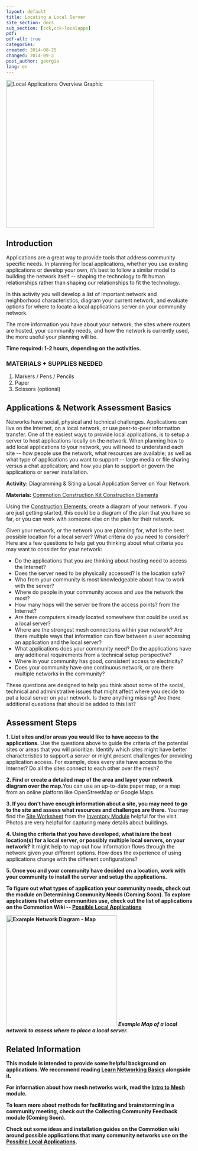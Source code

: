 ```yaml
---
layout: default
title: Locating a Local Server
site_section: docs
sub_section: [cck,cck-localapps]
pdf: 
pdf-all: true
categories: 
created: 2014-08-25
changed: 2014-09-2
post_author: georgia
lang: en
---
```

<p><img alt="Local Applications Overview Graphic" src="/files/CCK_LocalApps_overview.png" width="400"></p>

<section id="introduction">
<h2>Introduction</h2>

<p>Applications are a great way to provide tools that address community specific needs. In planning for local applications, whether you use existing applications or develop your own, it’s best to follow a similar model to building the network itself -- shaping the technology to fit human relationships rather than shaping our relationships to fit the technology.</p>

<p>In this activity you will develop a list of important network and neighborhood characteristics, diagram your current network, and evaluate options for where to locate a local applications server on your community network.</p>

<p>The more information you have about your network, the sites where routers are hosted, your community needs, and how the network is currently used, the more useful your planning will be.</p>

<p><strong>Time required:  1-2 hours, depending on the activities.</strong></p>
</section>

<section id="materials-and-supplies-needed">
<h3>MATERIALS + SUPPLIES NEEDED</h3>

<ol class="rteindent1">
	<li>Markers / Pens / Pencils</li>
	<li>Paper</li>
	<li>Scissors (optional)</li>
</ol>

</section>

<section id="network-server-basics">
<h2>Applications & Network Assessment Basics</h2>

<p>Networks have social, physical and technical challenges. Applications can live on the Internet, on a local network, or use peer-to-peer information transfer. One of the easiest ways to provide local applications, is to setup a server to host applications locally on the network. When planning how to add local applications to your network, you will need to understand each site -- how people use the network, what resources are available; as well as what type of applications you want to support -- large media or file sharing versus a chat application; and how you plan to support or govern the applications or server installation. </p>

<p><strong>Activity:</strong> Diagramming & Siting a Local Application Server on Your Network</p>

<p><strong> Materials: </strong><a href="https://commotionwireless.net/docs/cck/planning/design-your-network-construction-elements">Commotion Construction Kit Construction Elements</a></p>

<p>Using the <a href="https://commotionwireless.net/docs/cck/planning/design-your-network-construction-elements">Construction Elements</a>, create a diagram of your network. If you are just getting started, this could be a diagram of the plan that you have so far, or you can work with someone else on the plan for their network. </p>

<p>Given your network, or the network you are planning for, what is the best possible location for a local server? What criteria do you need to consider? Here are a few questions to help get you thinking about what criteria you may want to consider for your network:</p>

<ul>
	<li>Do the applications that you are thinking about hosting need to access the Internet? </li>
	<li>Does the server need to be physically accessed? Is the location safe?</li>
	<li>Who from your community is most knowledgeable about how to work with the server?</li>
	<li>Where do people in your community access and use the network the most?</li>
	<li>How many hops will the server be from the access points? from the Internet?</li>
	<li>Are there computers already located somewhere that could be used as a local server?</li>
	<li>Where are the strongest mesh connections within your network? Are there multiple ways that information can flow between a user accessing an application and the local server?</li>
	<li>What applications does your community need? Do the applications have any additional requirements from a technical setup perspective?</li>
	<li>Where in your community has good, consistent access to electricity?</li>
	<li>Does your community have one continuous network, or are there multiple networks in the community?</li>
</ul>

<p>These questions are designed to help you think about some of the social, technical and administrative issues that might affect where you decide to put a local server on your network. Is there anything missing? Are there additional questions that should be added to this list?</p>
</section>

<section id="assessment-steps">
<h2>Assessment Steps</h2>

<p><strong>1. List sites and/or areas you would like to have access to the applications.</strong> Use the questions above to guide the criteria of the potential sites or areas that you will prioritize. Identify which sites might have better characteristics to support a server or might present challenges for providing application access. For example, does every site have access to the Internet? Do all the sites connect to each other over the mesh?</p>

<p><strong>2. Find or create a detailed map of the area and layer your network diagram over the map.</strong>You can use an up-to-date paper map, or a map from an online platform like OpenStreetMap or Google Maps.</p>

<p><strong>3. If you don’t have enough information about a site, you may need to go to the site and assess what resources and challenges are there.</strong> You may find the <a href="https://commotionwireless.net/files/cck/planning/5.2-CCK-Planning-SiteWorksheet.pdf">Site Worksheet</a> from the <a href="/docs/cck/planning/inventory-the-neighborhood/">Inventory Module</a> helpful for the visit. Photos are very helpful for capturing many details about buildings.</p>

<p><strong>4. Using the criteria that you have developed, what is/are the best location(s) for a local server, or possibly multiple local servers, on your network?</strong> It might help to map out how information flows through the network given your different options. How does the experience of using applications change with the different configurations?</p>

<p><strong>5.  Once you and your community have decided on a location, work with your community to install the server and setup the applications.</p>

<p>To figure out what types of application your community needs, check out the module on <strong>Determining Community Needs</strong> (Coming Soon). To explore applications that other communities use, check out the list of applications on the Commotion Wiki -- <a href="https://wiki.commotionwireless.net/doku.php/development_resources/application_server/start">Possible Local Applications</a></p>

<p>
	<img alt="Example Network Diagram - Map" src="/files/CCK_LocalApps_ServerLocateExample.jpg" width="300">
	<em>Example Map of a local network to assess where to place a local server.</em>
</p>

</section>


<section class="related-information" id="related-information">
<h2>Related Information</h2>

<p>This module is intended to provide some helpful background on applications. We recommend reading <strong><a href="/docs/cck/networking/learn-networking-basics/">Learn Networking Basics</a></strong> alongside it.</p>

<p>For information about how mesh networks work, read the <strong><a href="/docs/cck/networking/intro-to-mesh/">Intro to Mesh</a></strong> module.</p>

<p>To learn more about methods for facilitating and brainstorming in a community meeting, check out the <strong>Collecting Community Feedback</strong> module (Coming Soon). </p>

<p>Check out some ideas and installation guides on the Commotion wiki around possible applications that many community networks use on the <a href="https://wiki.commotionwireless.net/doku.php/development_resources/application_server/start">Possible Local Applications</a>.

</p>
</section>
 
